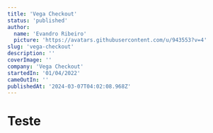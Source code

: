 ```yaml
---
title: 'Vega Checkout'
status: 'published'
author:
  name: 'Evandro Ribeiro'
  picture: 'https://avatars.githubusercontent.com/u/943553?v=4'
slug: 'vega-checkout'
description: ''
coverImage: ''
company: 'Vega Checkout'
startedIn: '01/04/2022'
cameOutIn: ''
publishedAt: '2024-03-07T04:02:08.968Z'
---
```


# Teste